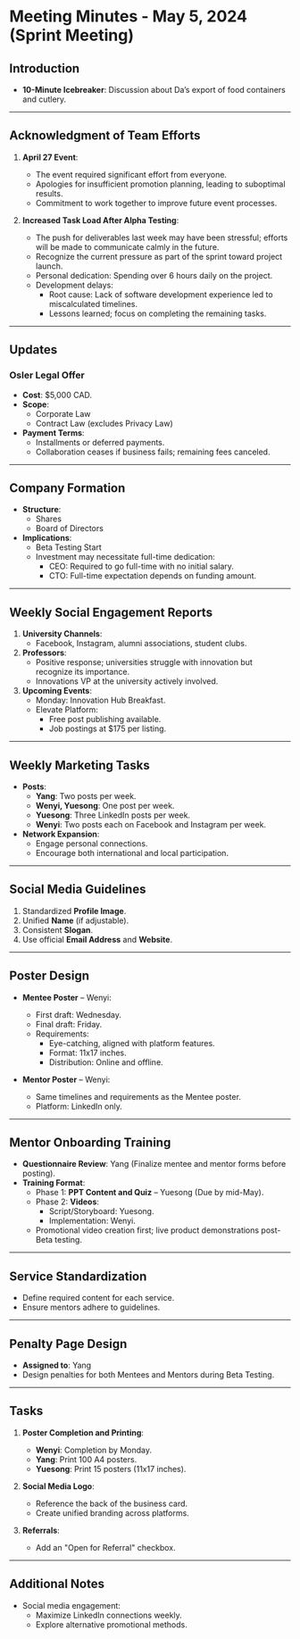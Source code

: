 # Meeting Minutes - May 5, 2024 (Sprint Meeting)

## **Introduction**
- **10-Minute Icebreaker**: Discussion about Da’s export of food containers and cutlery.

---

## **Acknowledgment of Team Efforts**
1. **April 27 Event**:
   - The event required significant effort from everyone.
   - Apologies for insufficient promotion planning, leading to suboptimal results.
   - Commitment to work together to improve future event processes.

2. **Increased Task Load After Alpha Testing**:
   - The push for deliverables last week may have been stressful; efforts will be made to communicate calmly in the future.
   - Recognize the current pressure as part of the sprint toward project launch.
   - Personal dedication: Spending over 6 hours daily on the project. 
   - Development delays:
     - Root cause: Lack of software development experience led to miscalculated timelines.
     - Lessons learned; focus on completing the remaining tasks.

---

## **Updates**

### **Osler Legal Offer**
- **Cost**: $5,000 CAD.
- **Scope**:
  - Corporate Law
  - Contract Law (excludes Privacy Law)
- **Payment Terms**:
  - Installments or deferred payments.
  - Collaboration ceases if business fails; remaining fees canceled.

---

## **Company Formation**
- **Structure**:
  - Shares
  - Board of Directors
- **Implications**:
  - Beta Testing Start
  - Investment may necessitate full-time dedication:
    - CEO: Required to go full-time with no initial salary.
    - CTO: Full-time expectation depends on funding amount.

---

## **Weekly Social Engagement Reports**
1. **University Channels**:
   - Facebook, Instagram, alumni associations, student clubs.
2. **Professors**:
   - Positive response; universities struggle with innovation but recognize its importance.
   - Innovations VP at the university actively involved.
3. **Upcoming Events**:
   - Monday: Innovation Hub Breakfast.
   - Elevate Platform:
     - Free post publishing available.
     - Job postings at $175 per listing.

---

## **Weekly Marketing Tasks**
- **Posts**:
  - **Yang**: Two posts per week.
  - **Wenyi, Yuesong**: One post per week.
  - **Yuesong**: Three LinkedIn posts per week.
  - **Wenyi**: Two posts each on Facebook and Instagram per week.
- **Network Expansion**:
  - Engage personal connections.
  - Encourage both international and local participation.

---

## **Social Media Guidelines**
1. Standardized **Profile Image**.
2. Unified **Name** (if adjustable).
3. Consistent **Slogan**.
4. Use official **Email Address** and **Website**.

---

## **Poster Design**
- **Mentee Poster** – Wenyi:
  - First draft: Wednesday.
  - Final draft: Friday.
  - Requirements:
    - Eye-catching, aligned with platform features.
    - Format: 11x17 inches.
    - Distribution: Online and offline.

- **Mentor Poster** – Wenyi:
  - Same timelines and requirements as the Mentee poster.
  - Platform: LinkedIn only.

---

## **Mentor Onboarding Training**
- **Questionnaire Review**: Yang (Finalize mentee and mentor forms before posting).
- **Training Format**:
  - Phase 1: **PPT Content and Quiz** – Yuesong (Due by mid-May).
  - Phase 2: **Videos**:
    - Script/Storyboard: Yuesong.
    - Implementation: Wenyi.
  - Promotional video creation first; live product demonstrations post-Beta testing.

---

## **Service Standardization**
- Define required content for each service.
- Ensure mentors adhere to guidelines.

---

## **Penalty Page Design**
- **Assigned to**: Yang
- Design penalties for both Mentees and Mentors during Beta Testing.

---

## **Tasks**
1. **Poster Completion and Printing**:
   - **Wenyi**: Completion by Monday.
   - **Yang**: Print 100 A4 posters.
   - **Yuesong**: Print 15 posters (11x17 inches).

2. **Social Media Logo**:
   - Reference the back of the business card.
   - Create unified branding across platforms.

3. **Referrals**:
   - Add an "Open for Referral" checkbox.

---

## **Additional Notes**
- Social media engagement:
  - Maximize LinkedIn connections weekly.
  - Explore alternative promotional methods.
